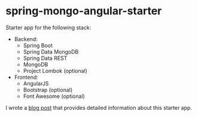 # spring-mongo-angular-starter

Starter app for the following stack:

- Backend:
  - Spring Boot
  - Spring Data MongoDB
  - Spring Data REST
  - MongoDB
  - Project Lombok (optional)
- Frontend:
  - AngularJS
  - Bootstrap (optional)
  - Font Awesome (optional)

I wrote a [blog post](http://williewheeler.com/2015/03/15/starter-spring-mongo-angular-bootstrap/) that provides detailed information about this starter app.
